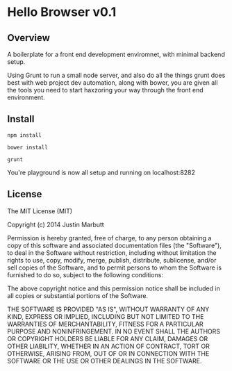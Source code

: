# Hello Browser v0.1
## Overview

A boilerplate for a front end development enviromnet, with minimal backend setup.

Using Grunt to run a small node server, and also do all the things grunt does best with web project dev automation, along with bower, you are given all the tools you need to start haxzoring your way through the front end environment.

## Install
```terminal
npm install

bower install

grunt
````
You're playground is now all setup and running on localhost:8282

## License

The MIT License (MIT)

Copyright (c) 2014 Justin Marbutt

Permission is hereby granted, free of charge, to any person obtaining a copy
of this software and associated documentation files (the "Software"), to deal
in the Software without restriction, including without limitation the rights
to use, copy, modify, merge, publish, distribute, sublicense, and/or sell
copies of the Software, and to permit persons to whom the Software is
furnished to do so, subject to the following conditions:

The above copyright notice and this permission notice shall be included in
all copies or substantial portions of the Software.

THE SOFTWARE IS PROVIDED "AS IS", WITHOUT WARRANTY OF ANY KIND, EXPRESS OR
IMPLIED, INCLUDING BUT NOT LIMITED TO THE WARRANTIES OF MERCHANTABILITY,
FITNESS FOR A PARTICULAR PURPOSE AND NONINFRINGEMENT. IN NO EVENT SHALL THE
AUTHORS OR COPYRIGHT HOLDERS BE LIABLE FOR ANY CLAIM, DAMAGES OR OTHER
LIABILITY, WHETHER IN AN ACTION OF CONTRACT, TORT OR OTHERWISE, ARISING FROM,
OUT OF OR IN CONNECTION WITH THE SOFTWARE OR THE USE OR OTHER DEALINGS IN
THE SOFTWARE.